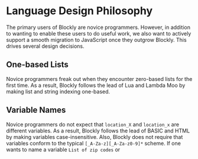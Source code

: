 # Language Design Philosophy

The primary users of Blockly are novice programmers.  However, in addition to wanting to enable these users to do useful work, we also want to actively support a smooth migration to JavaScript once they outgrow Blockly.  This drives several design decisions.

## One-based Lists

Novice programmers freak out when they encounter zero-based lists for the first time.  As a result, Blockly follows the lead of Lua and Lambda Moo by making list and string indexing one-based.

## Variable Names

Novice programmers do not expect that ` location_X ` and ` location_x ` are different variables.  As a result, Blockly follows the lead of BASIC and HTML by making variables case-insensitive.  Also, Blockly does not require that variables conform to the typical ` [_A-Za-z][_A-Za-z0-9]* ` scheme.  If one wants to name a variable ` List of zip codes ` or 